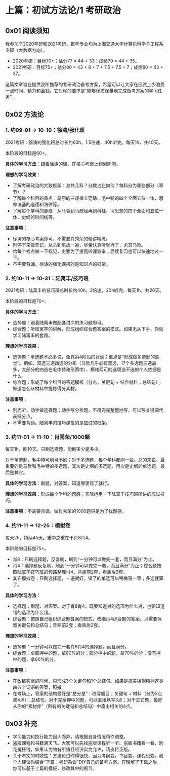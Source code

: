 # 上篇：初试方法论/1 考研政治

## 0x01 阅读须知

我参加了2020考研和2021考研，报考专业均为上海交通大学计算机科学与工程系专硕（大数据方向）。

- 2020考研：目标70+；估分77 = 44 + 33；成绩79 = 44 + 35。
- 2021考研：目标75+；估分80 = 43 + 8 + 7 + 7.5 + 7.5 + 7；成绩80 = 43 + 37。

这篇文章旨在提供我所推荐的考研政治备考方案，希望可以让大家在应试上少浪费一点时间、精力和金钱。它对你的要求是“能够保质保量地完成备考方案的学习任务”。

## 0x02 方法论

### 1. 约09-01 → 10-10：徐涛/强化班

2021考研：徐涛的强化班总时长约60h。1.5倍速，40h听完。每天1h，共40天。

本阶段的目标是60+。

**具体的学习方法**：跟着徐涛的课，在核心考案上划划圈圈。

**理想的学习效果**：

- 了解考研政治的大致框架：总共几科？分数占比如何？每科分为哪些部分（章节）？
- 了解每个科目的重点：马原的三规律五范畴、毛中特的四个全面五位一体、思修法基的道德和法律等。
- 了解每个学科的脉络：从马哲到马政经再到科社、习思想的四个全面和五位一体、史纲的时间线等。

**注意事项**：

- 徐涛的核心考案即可，不需要肖秀荣的精讲精练。
- 别停下来做笔记，从头到尾放一遍，尽量认真听就行了，尤其马哲。
- 给每个考点做一下标记，主要为了提高听课效率；后续复习也可以快速地过一下。
- 不需要背诵。徐涛的强化课搭的是知识点的框架。

### 2. 约10-11 → 10-31：陆寓丰/技巧班

2021考研：陆寓丰的技巧班总时长约40h。2倍速，20h听完。每天1h，共20天。

本阶段的目标是70+。

**具体的学习方法**：

- 选择题：跟着陆寓丰做配套讲义的练习题即可。
- 综合题：听陆寓丰的讲解，形成组织综合题答案的模式。如果无从下手，你就学习陆寓丰的套路。

**理想的学习效果**：

- 选择题：单选题不必多说，全靠第4阶段的背诵；重点是“形成做多选题的感觉”。例如，双选三选四选的分布（马哲几乎必有双选，17个多选题三选最多，大部分的四选在毛中特和形策中）、模棱两可的选项选不选的个人依据是什么。
- 综合题：形成了每个科目的答题模板（分点，关键句 + 结合材料；总结句）；知道怎么从材料中提炼得分素材。

**注意事项**：

- 别光听，动手做选择题；动手写分析题，不用完完整整地写，可以写关键词代表踩分点。
- 不需要背诵。陆寓丰的技巧课搭的是应试的框架。

### 3. 约11-01 → 11-10：肖秀荣/1000题

每天1h，刷10天。只刷选择题，能刷多少是多少。

对于单选题，毛中特可刷可不刷；对于多选题，每个学科都刷一些。总的来说，最重要的是马哲和毛中特的多选题，其次是史纲的多选题，再次是史纲的单选题，最后是其它。

**具体的学习方法**：刷题，对答案，知道哪里错了就行。

**理想的学习效果**：形成每个学科的题感；实际运用一下陆寓丰技巧班所讲的应试技巧。

**注意事项**：不需要背诵。做肖秀荣的1000题只是为了找题感。

### 4. 约11-11 → 12-25：模拟卷

每天2h，持续45天。重中之重在于肖8肖4。

本阶段的目标是75+。

- 肖8：只刷选择题，反复刷，刷到“一分钟可以做完一套，而且满分”为止。
- 肖4：选择题反复刷，刷到“一分钟可以做完一套，而且满分”为止；综合题按照陆寓丰技巧班的套路整理肖4，背熟前2套，看熟后2套。
- 其它模拟卷：只刷选择题，一遍就好。错了的单选可以稍微背一背；多选就算了。

**具体的学习方法**：

- 选择题：刷题，对答案。对于肖8肖4，既要知道对的选项为什么对，也要知道错的选项为什么错。
- 综合题：按照自己组织综合题答案的模式，改编肖4综合题的答案，只需要保留关键句和总结句；背熟前2套；看熟后2套。

**理想的学习效果**：

- 选择题：一分钟可以做完一套肖8肖4的选择题，而且满分。
- 综合题：全部押中的题，拿80%的分；部分押中的题，拿70%的分；没有押中的题，拿60%的分。

**注意事项**：

- 在改编答案的时候，只形成3个关键句和1个总结句。如果是抗美援朝精神这类四五个词语的答案，照搬。
- 在考场上，答案的结构最好是“总分总”：改写题目；关键句 + 材料（分为3点或4点）；总结句。对于完全押中的题，可以直接默写3点；对于其它题，最好从你的“素材库”（所有的关键句和总结句）中凑出相关的4点。

## 0x03 补充

- 学习能力和执行能力因人而异，请根据自身情况稍作调整。
- 盗版课程和书籍满天飞。大家可以先找盗版课程听一听、盗版书籍看一看，别花冤枉钱。如果认为物有所值且经济实力允许，请支持正版。
- 关于本文的时效性：方法论过时得很快，因为考纲变，书目变，课程也变。我个人建议你结合“下篇：考研杂谈”DIY自己的备考方案。在理解了下篇之后，你可以基于上篇的模板，修改其中的细节。
